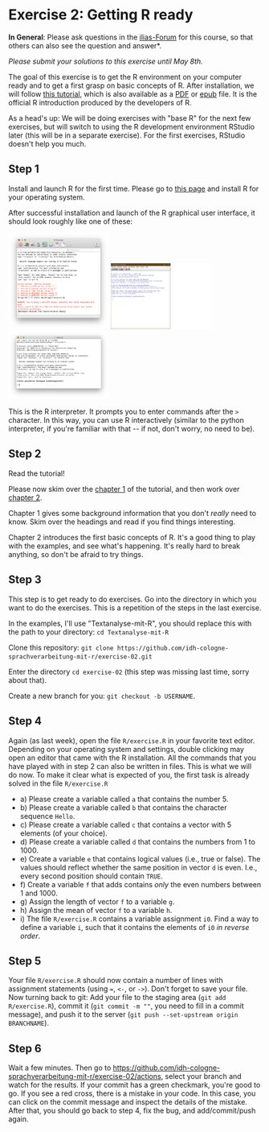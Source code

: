 # Exercise 2: Getting R ready

**In General**: Please ask questions in the [ilias-Forum](https://www.ilias.uni-koeln.de/ilias/goto_uk_frm_3270419.html) for this course, so that others can also see the question and answer*.

*Please submit your solutions to this exercise until May 8th.*

The goal of this exercise is to get the R environment on your computer ready and to get a first grasp on basic concepts of R. After installation, we will follow [this tutorial](https://cran.r-project.org/doc/manuals/r-release/R-intro.html), which is also available as a [PDF](https://cran.r-project.org/doc/manuals/r-release/R-intro.pdf) or [epub](https://cran.r-project.org/doc/manuals/r-release/R-intro.epub) file. It is the official R introduction produced by the developers of R.

As a head's up: We will be doing exercises with "base R" for the next few exercises, but will switch to using the R development environment RStudio later (this will be in a separate exercise). For the first exercises, RStudio doesn't help you much.

## Step 1
Install and launch R for the first time. Please go to [this page](https://cran.r-project.org/index.html) and install R for your operating system. 

After successful installation and launch of the R graphical user interface, it should look roughly like one of these:

<img src="img/r-gui-mac.png" width="200" /> <img src="img/r-gui-win.png" width="200" /> <img src="img/r-gui-console.png" width="200" />

This is the R interpreter. It prompts you to enter commands after the `>` character. In this way, you can use R interactively (similar to the python interpreter, if you're familiar with that -- if not, don't worry, no need to be). 

## Step 2
Read the tutorial!

Please now skim over the [chapter 1](https://cran.r-project.org/doc/manuals/r-release/R-intro.html#Introduction-and-preliminaries) of the tutorial, and then work over [chapter 2](https://cran.r-project.org/doc/manuals/r-release/R-intro.html#Simple-manipulations-numbers-and-vectors).

Chapter 1 gives some background information that you don't *really* need to know. Skim over the headings and read if you find things interesting.

Chapter 2 introduces the first basic concepts of R. It's a good thing to play with the examples, and see what's happening. It's really hard to break anything, so don't be afraid to try things.

## Step 3
This step is to get ready to do exercises.
Go into the directory in which you want to do the exercises. This is a repetition of the steps in the last exercise. 

In the examples, I'll use "Textanalyse-mit-R", you should replace this with the path to your directory: `cd Textanalyse-mit-R`

Clone this repository: `git clone https://github.com/idh-cologne-sprachverarbeitung-mit-r/exercise-02.git`

Enter the directory `cd exercise-02` (this step was missing last time, sorry about that).

Create a new branch for you: `git checkout -b USERNAME`.

## Step 4
Again (as last week), open the file `R/exercise.R` in your favorite text editor. Depending on your operating system and settings, double clicking may open an editor that came with the R installation. All the commands that you have played with in step 2 can also be written in files. This is what we will do now. To make it clear what is expected of you, the first task is already solved in the file `R/exercise.R`


- a) Please create a variable called `a` that contains the number 5.
- b) Please create a variable called `b` that contains the character sequence `Hello`.
- c) Please create a variable called `c` that contains a vector with 5 elements (of your choice).
- d) Please create a variable called `d` that contains the numbers from 1 to 1000.
- e) Create a variable `e` that contains logical values (i.e., true or false). The values should reflect whether the same position in vector `d` is even. I.e., every second position should contain `TRUE`.
- f) Create a variable `f` that adds contains *only* the even numbers between 1 and 1000.
- g) Assign the length of vector `f` to a variable `g`.
- h) Assign the mean of vector `f` to a variable `h`.
- i) The file `R/exercise.R` contains a variable assignment `i0`. Find a way to define a variable `i`, such that it contains the elements of `i0` *in reverse order*.


## Step 5
Your file `R/exercise.R` should now contain a number of lines with assignment statements (using `=`, `<-`, or `->`). Don't forget to save your file.
Now turning back to git: Add your file to the staging area (`git add R/exercise.R`), commit it (`git commit -m ""`, you need to fill in a commit message), and push it to the server (`git push --set-upstream origin BRANCHNAME`).

## Step 6

Wait a few minutes. Then go to https://github.com/idh-cologne-sprachverarbeitung-mit-r/exercise-02/actions, select your branch and watch for the results. If your commit has a green checkmark, you're good to go. If you see a red cross, there is a mistake in your code. In this case, you can click on the commit message and inspect the details of the mistake. After that, you should go back to step 4, fix the bug, and add/commit/push again.